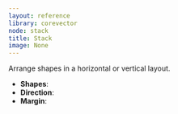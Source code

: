 ```yaml
---
layout: reference
library: corevector
node: stack
title: Stack
image: None
---
```

Arrange shapes in a horizontal or vertical layout.

* **Shapes**: 
* **Direction**: 
* **Margin**: 
